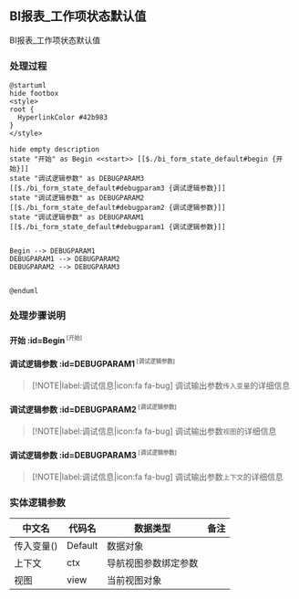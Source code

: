 ## BI报表_工作项状态默认值 <!-- {docsify-ignore-all} -->

   BI报表_工作项状态默认值

### 处理过程

```plantuml
@startuml
hide footbox
<style>
root {
  HyperlinkColor #42b983
}
</style>

hide empty description
state "开始" as Begin <<start>> [[$./bi_form_state_default#begin {开始}]]
state "调试逻辑参数" as DEBUGPARAM3  [[$./bi_form_state_default#debugparam3 {调试逻辑参数}]]
state "调试逻辑参数" as DEBUGPARAM2  [[$./bi_form_state_default#debugparam2 {调试逻辑参数}]]
state "调试逻辑参数" as DEBUGPARAM1  [[$./bi_form_state_default#debugparam1 {调试逻辑参数}]]


Begin --> DEBUGPARAM1
DEBUGPARAM1 --> DEBUGPARAM2
DEBUGPARAM2 --> DEBUGPARAM3


@enduml
```


### 处理步骤说明

#### 开始 :id=Begin<sup class="footnote-symbol"> <font color=gray size=1>[开始]</font></sup>




#### 调试逻辑参数 :id=DEBUGPARAM1<sup class="footnote-symbol"> <font color=gray size=1>[调试逻辑参数]</font></sup>



> [!NOTE|label:调试信息|icon:fa fa-bug]
> 调试输出参数`传入变量`的详细信息

#### 调试逻辑参数 :id=DEBUGPARAM2<sup class="footnote-symbol"> <font color=gray size=1>[调试逻辑参数]</font></sup>



> [!NOTE|label:调试信息|icon:fa fa-bug]
> 调试输出参数`视图`的详细信息

#### 调试逻辑参数 :id=DEBUGPARAM3<sup class="footnote-symbol"> <font color=gray size=1>[调试逻辑参数]</font></sup>



> [!NOTE|label:调试信息|icon:fa fa-bug]
> 调试输出参数`上下文`的详细信息



### 实体逻辑参数

|    中文名   |    代码名    |  数据类型      |备注 |
| --------| --------| --------  | --------   |
|传入变量(<i class="fa fa-check"/></i>)|Default|数据对象||
|上下文|ctx|导航视图参数绑定参数||
|视图|view|当前视图对象||
